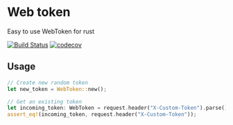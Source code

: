 # Web token

Easy to use WebToken for rust

[![Build Status](https://travis-ci.org/terry90/rs_web_token.svg?branch=master)](https://travis-ci.org/terry90/rs_web_token)
[![codecov](https://codecov.io/gh/terry90/rs_web_token/branch/master/graph/badge.svg)](https://codecov.io/gh/terry90/rs_web_token)

## Usage

```rust
// Create new random token
let new_token = WebToken::new();

// Get an existing token
let incoming_token: WebToken = request.header("X-Custom-Token").parse().unwrap();
assert_eq!(incoming_token, request.header("X-Custom-Token"));
```
